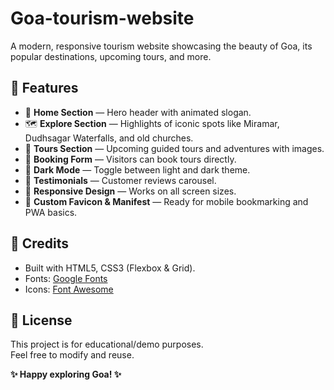 # Goa-tourism-website

A modern, responsive tourism website showcasing the beauty of Goa, its popular destinations, upcoming tours, and more.

## 🌴 **Features**

- 📌 **Home Section** — Hero header with animated slogan.
- 🗺️ **Explore Section** — Highlights of iconic spots like Miramar, Dudhsagar Waterfalls, and old churches.
- 🚌 **Tours Section** — Upcoming guided tours and adventures with images.
- 📝 **Booking Form** — Visitors can book tours directly.
- 🌙 **Dark Mode** — Toggle between light and dark theme.
- 💬 **Testimonials** — Customer reviews carousel.
- 📱 **Responsive Design** — Works on all screen sizes.
- 📌 **Custom Favicon & Manifest** — Ready for mobile bookmarking and PWA basics.


## 🚀 **Credits**

- Built with HTML5, CSS3 (Flexbox & Grid).
- Fonts: [Google Fonts](https://fonts.google.com/)
- Icons: [Font Awesome](https://fontawesome.com/)


## 📜 **License**

This project is for educational/demo purposes.  
Feel free to modify and reuse.

**✨ Happy exploring Goa! ✨**
